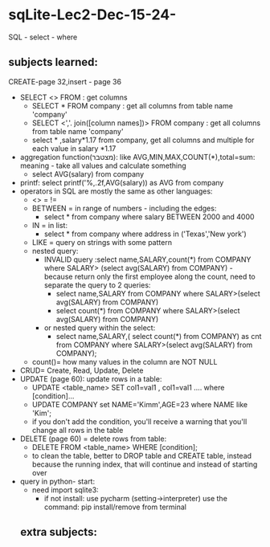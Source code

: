 # sqLite-Lec2-Dec-15-24-

SQL - select - where

## subjects learned:
CREATE-page 32,insert - page 36
* SELECT <> FROM <table name> : get columns
    * SELECT * FROM company : get all columns from table name 'company'
    * SELECT <','. join([column names])> FROM company : get all columns from table name 'company'
    * select * ,salary*1.17 from company, get all columns and multiple for each value in salary *1.17
* aggregation function(מצטבר): like AVG,MIN,MAX,COUNT(*),total=sum: meaning - take all values and calculate something
    * select AVG(salary) from company
* printf: select printf('%,.2f,AVG(salary)) as AVG from company
* operators in SQL are mostly the same as other languages:
    * <> = !=
    * BETWEEN = in range of numbers - including the edges:
        * select * from company where salary BETWEEN 2000 and 4000
    * IN = in list:
        * select * from company where address in ('Texas','New york')
    * LIKE = query on strings with some pattern
    * nested query:
        * INVALID query :select name,SALARY,count(*) from COMPANY where SALARY>
          (select avg(SALARY) from COMPANY) - because return only the first employee along the count, need to separate
          the query to 2 queries:
            * select name,SALARY from COMPANY where SALARY>(select avg(SALARY) from COMPANY)
            * select count(*) from COMPANY where SALARY>(select avg(SALARY) from COMPANY)
        * or nested query within the select:
            * select name,SALARY,( select count(*) from COMPANY) as cnt from COMPANY where SALARY>(select avg(SALARY)
              from COMPANY);
    * count(<column>)= how many values in the column are NOT NULL
* CRUD= Create, Read, Update, Delete
* UPDATE (page 60): update rows in a table:
    * UPDATE <table_name> SET col1=val1 , col1=val1 .... where [condition]...
    * UPDATE COMPANY set NAME='Kimm',AGE=23 where NAME like 'Kim';
  * if you don't add the condition, you'll receive a  warning that you'll change all rows in the table
* DELETE  (page 60) = delete rows from  table:
  * DELETE FROM <table_name>  WHERE [condition];
  * to clean the table, better to DROP table and CREATE table, instead because the running index, that will continue and instead of starting over
* query in python- start:
  * need import sqlite3: 
    * if not install: use pycharm (setting->interpreter) use the command: pip install/remove <library package> from terminal
## extra subjects:
